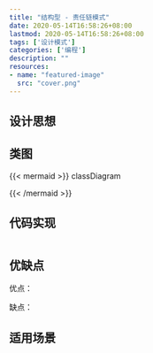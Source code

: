 ```yaml
---
title: "结构型 - 责任链模式"
date: 2020-05-14T16:58:26+08:00
lastmod: 2020-05-14T16:58:26+08:00
tags: ['设计模式']
categories: ['编程']
description: ""
resources:
- name: "featured-image"
  src: "cover.png"
---
```

<!--more-->
## 设计思想


## 类图
{{< mermaid >}}
classDiagram
  
{{< /mermaid >}}

## 代码实现
```java

```

## 优缺点
优点：


缺点：


## 适用场景
